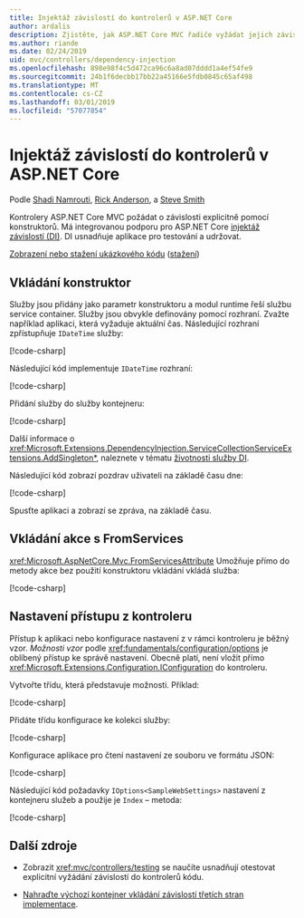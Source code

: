 ```yaml
---
title: Injektáž závislostí do kontrolerů v ASP.NET Core
author: ardalis
description: Zjistěte, jak ASP.NET Core MVC řadiče vyžádat jejich závislosti explicitně prostřednictvím jejich konstruktory s injektáž závislostí v ASP.NET Core.
ms.author: riande
ms.date: 02/24/2019
uid: mvc/controllers/dependency-injection
ms.openlocfilehash: 898e98f4c5d472ca96c6a8ad07dddd1a4ef54fe9
ms.sourcegitcommit: 24b1f6decbb17bb22a45166e5fdb0845c65af498
ms.translationtype: MT
ms.contentlocale: cs-CZ
ms.lasthandoff: 03/01/2019
ms.locfileid: "57077854"
---
```

# <a name="dependency-injection-into-controllers-in-aspnet-core"></a>Injektáž závislostí do kontrolerů v ASP.NET Core

<a name="dependency-injection-controllers"></a>

Podle [Shadi Namrouti](https://github.com/shadinamrouti), [Rick Anderson](https://twitter.com/RickAndMSFT), a [Steve Smith](https://github.com/ardalis)

Kontrolery ASP.NET Core MVC požádat o závislosti explicitně pomocí konstruktorů. Má integrovanou podporu pro ASP.NET Core [injektáž závislostí (DI)](xref:fundamentals/dependency-injection). DI usnadňuje aplikace pro testování a udržovat.

[Zobrazení nebo stažení ukázkového kódu](https://github.com/aspnet/Docs/tree/master/aspnetcore/mvc/controllers/dependency-injection/sample) ([stažení](xref:index#how-to-download-a-sample))

## <a name="constructor-injection"></a>Vkládání konstruktor

Služby jsou přidány jako parametr konstruktoru a modul runtime řeší službu service container. Služby jsou obvykle definovány pomocí rozhraní. Zvažte například aplikaci, která vyžaduje aktuální čas. Následující rozhraní zpřístupňuje `IDateTime` služby:

[!code-csharp[](dependency-injection/sample/ControllerDI/Interfaces/IDateTime.cs?name=snippet)]

Následující kód implementuje `IDateTime` rozhraní:

[!code-csharp[](dependency-injection/sample/ControllerDI/Services/SystemDateTime.cs?name=snippet)]

Přidání služby do služby kontejneru:

[!code-csharp[](dependency-injection/sample/ControllerDI/Startup1.cs?name=snippet&highlight=3)]

Další informace o <xref:Microsoft.Extensions.DependencyInjection.ServiceCollectionServiceExtensions.AddSingleton*>, naleznete v tématu [životnosti služby DI](xref:fundamentals/dependency-injection#service-lifetimes).

Následující kód zobrazí pozdrav uživateli na základě času dne:

[!code-csharp[](dependency-injection/sample/ControllerDI/Controllers/HomeController.cs?name=snippet)]

Spusťte aplikaci a zobrazí se zpráva, na základě času.

## <a name="action-injection-with-fromservices"></a>Vkládání akce s FromServices

<xref:Microsoft.AspNetCore.Mvc.FromServicesAttribute> Umožňuje přímo do metody akce bez použití konstruktoru vkládání vkládá služba:

[!code-csharp[](dependency-injection/sample/ControllerDI/Controllers/HomeController.cs?name=snippet2)]

## <a name="access-settings-from-a-controller"></a>Nastavení přístupu z kontroleru

Přístup k aplikaci nebo konfigurace nastavení z v rámci kontroleru je běžný vzor. *Možnosti vzor* podle <xref:fundamentals/configuration/options> je oblíbený přístup ke správě nastavení. Obecně platí, není vložit přímo <xref:Microsoft.Extensions.Configuration.IConfiguration> do kontroleru.

Vytvořte třídu, která představuje možnosti. Příklad:

[!code-csharp[](dependency-injection/sample/ControllerDI/Models/SampleWebSettings.cs?name=snippet)]

Přidáte třídu konfigurace ke kolekci služby:

[!code-csharp[](dependency-injection/sample/ControllerDI/Startup.cs?highlight=4&name=snippet1)]

Konfigurace aplikace pro čtení nastavení ze souboru ve formátu JSON:

[!code-csharp[](dependency-injection/sample/ControllerDI/Program.cs?name=snippet&range=10-15)]

Následující kód požadavky `IOptions<SampleWebSettings>` nastavení z kontejneru služeb a použije je `Index` – metoda:

[!code-csharp[](dependency-injection/sample/ControllerDI/Controllers/SettingsController.cs?name=snippet)]

## <a name="additional-resources"></a>Další zdroje

* Zobrazit <xref:mvc/controllers/testing> se naučíte usnadňují otestovat explicitní vyžádání závislostí do kontrolerů kódu.

* [Nahraďte výchozí kontejner vkládání závislostí třetích stran implementace](xref:fundamentals/dependency-injection#default-service-container-replacement).
